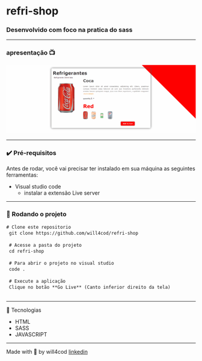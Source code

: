 # refri-shop

### Desenvolvido com foco na pratica do sass 

---

### apresentação 📺
![intrudoção projeto](/img/introducao.gif)

--- 

### ✔️ Pré-requisitos
Antes de rodar, você vai precisar ter instalado em sua máquina as seguintes ferramentas:

- Visual studio code
  - instalar a extensão Live server
---
  
### 🏁 Rodando o projeto
```
# Clone este repositorio
 git clone https://github.com/will4cod/refri-shop
 
 # Acesse a pasta do projeto
 cd refri-shop
 
 # Para abrir o projeto no visual studio  
 code .
 
 # Execute a aplicação
 Clique no botão **Go Live** (Canto inferior direito da tela)
 
```
---

 🔧 Tecnologias

- HTML
- SASS
- JAVASCRIPT

---

Made with 💙 by will4cod <a href="https://www.linkedin.com/in/william-fernandes-4806a0173/" target="_blank">linkedin</a>

